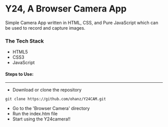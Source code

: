 <h1>Y24, A Browser Camera App</h1>

<p>Simple Camera App written in HTML, CSS, and Pure JavaScript which can be used to record and capture images.</p>

<h3>The Tech Stack</h3>
<ul>
  <li>HTML5</li>
  <li>CSS3</li>
  <li>JavaScript</li>
</ul>

#### Steps to Use:

---

- Download or clone the repository

```
git clone https://github.com/ohanz/Y24CAM.git
```

- Go to the 'Browser Camera' directory
- Run the index.htm file
- Start using the Y24camera!!